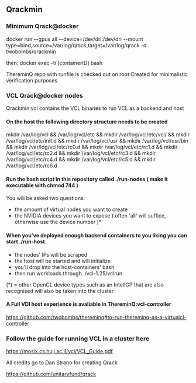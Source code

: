 ## Qrackmin

### Minimum Qrack@docker 

docker run --gpus all --device=/dev/dri:/dev/dri --mount type=bind,source=/var/log/qrack,target=/var/log/qrack -d twobombs/qrackmin

then: docker exec -ti [containerID] bash

ThereminQ repo with runfile is checked out on root
Created for minimalistic verification purposes

### VCL Qrack@docker nodes

Qrackmin:vcl contains the VCL binaries to run VCL as a backend and host

#### On the host the following directory structure needs to be created 
mkdir /var/log/vcl && /var/log/vcl/etc && mkdir /var/log/vcl/etc/vcl/ && mkdir /var/log/vcl/etc/init.d && mkdir /var/log/vcl/usr && mkdir /var/log/vcl/usr/bin && mkdir /var/log/vcl/etc/rc0.d && mkdir /var/log/vcl/etc/rc1.d && mkdir /var/log/vcl/etc/rc2.d  &&  mkdir /var/log/vcl/etc/rc3.d && mkdir /var/log/vcl/etc/rc4.d &&  mkdir /var/log/vcl/etc/rc5.d &&  mkdir /var/log/vcl/etc/rc6.d 

####  Run the bash script in this repository called ./run-nodes ( make it executable with chmod 744 )
You will be asked two questions:
- the amount of virtual nodes you want to create
- the NVIDIA devices you want to expose ( often 'all' will suffice, otherwise use the device number )*

#### When you've deployed enough backend containers to you liking you can start ./run-host
- the nodes' IPs will be scraped
- the host will be started and will initialize
- you'll drop into the host-containers' bash 
- then run workloads through ./vcl-1.25/vclrun

(*) = other OpenCL device types such as an IntelIGP that are also recognised will also be taken into the cluster

#### A Full VDI host experience is avaliable in ThereminQ:vcl-controller
https://github.com/twobombs/thereminq#to-run-thereminq-as-a-virtualcl-controller

### Follow the guide for running VCL in a cluster here

https://mosix.cs.huji.ac.il/vcl/VCL_Guide.pdf

All credits go to Dan Strano for creating Qrack

https://github.com/unitaryfund/qrack
